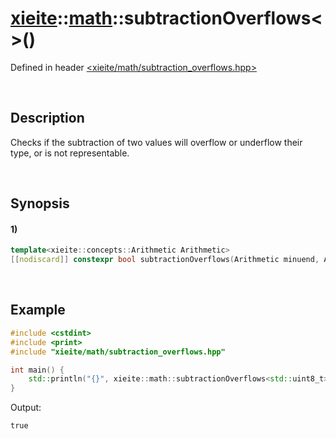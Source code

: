 # [xieite](../../xieite.md)\:\:[math](../../math.md)\:\:subtractionOverflows\<\>\(\)
Defined in header [<xieite/math/subtraction_overflows.hpp>](../../../include/xieite/math/subtraction_overflows.hpp)

&nbsp;

## Description
Checks if the subtraction of two values will overflow or underflow their type, or is not representable.

&nbsp;

## Synopsis
#### 1)
```cpp
template<xieite::concepts::Arithmetic Arithmetic>
[[nodiscard]] constexpr bool subtractionOverflows(Arithmetic minuend, Arithmetic subtrahend) noexcept;
```

&nbsp;

## Example
```cpp
#include <cstdint>
#include <print>
#include "xieite/math/subtraction_overflows.hpp"

int main() {
    std::println("{}", xieite::math::subtractionOverflows<std::uint8_t>(4, 90));
}
```
Output:
```
true
```

